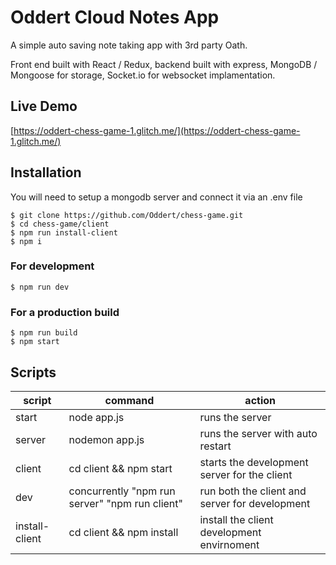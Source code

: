 # Oddert Cloud Notes App

A simple auto saving note taking app with 3rd party Oath.

Front end built with React / Redux, backend built with express, MongoDB / Mongoose for storage, Socket.io for websocket implamentation.

## Live Demo
[https://oddert-chess-game-1.glitch.me/](https://oddert-chess-game-1.glitch.me/)

## Installation
You will need to setup a mongodb server and connect it via an .env file
```
$ git clone https://github.com/Oddert/chess-game.git
$ cd chess-game/client
$ npm run install-client
$ npm i
```
### For development
```
$ npm run dev
```
### For a production build
```
$ npm run build
$ npm start
```

## Scripts
| script | command                                        | action
|--------|------------------------------------------------|------------------------------------------------|
| start  | node app.js                                    | runs the server                                |
| server | nodemon app.js                                 | runs the server with auto restart              |
| client | cd client && npm start                         | starts the development server for the client   |
| dev    | concurrently "npm run server" "npm run client" | run both the client and server for development |
| install-client | cd client && npm install | install the client development envirnoment |